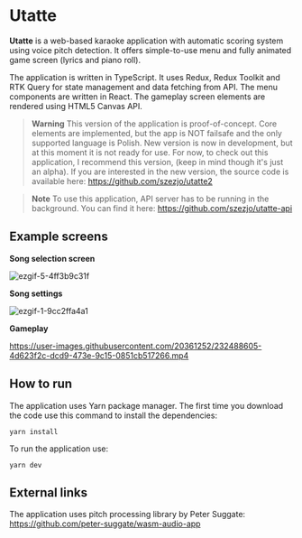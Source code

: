 # Utatte

**Utatte** is a web-based karaoke application with automatic scoring system using voice pitch detection. It offers simple-to-use menu and fully animated game screen (lyrics and piano roll).

The application is written in TypeScript. It uses Redux, Redux Toolkit and RTK Query for state management and data fetching from API. The menu components are written in React. The gameplay screen elements are rendered using HTML5 Canvas API.

> **Warning**
> This version of the application is proof-of-concept. Core elements are implemented, but the app is NOT failsafe and the only supported language is Polish. New version is now in development, but at this moment it is not ready for use. For now, to check out this application, I recommend this version, (keep in mind though it's just an alpha). If you are interested in the new version, the source code is available here: https://github.com/szezjo/utatte2

> **Note**
> To use this application, API server has to be running in the background. You can find it here: https://github.com/szezjo/utatte-api

## Example screens
**Song selection screen**

![ezgif-5-4ff3b9c31f](https://user-images.githubusercontent.com/20361252/232488335-fb65c357-1924-4558-87ea-2a6c7c93d9d6.gif)

**Song settings**

![ezgif-1-9cc2ffa4a1](https://user-images.githubusercontent.com/20361252/232488363-ead5e9ca-83d5-4e5f-b04b-f5e54aeb88f2.gif)

**Gameplay**

https://user-images.githubusercontent.com/20361252/232488605-4d623f2c-dcd9-473e-9c15-0851cb517266.mp4

## How to run
The application uses Yarn package manager. The first time you download the code use this command to install the dependencies:
```
yarn install
```

To run the application use:
```
yarn dev
```

## External links
The application uses pitch processing library by Peter Suggate:
https://github.com/peter-suggate/wasm-audio-app
